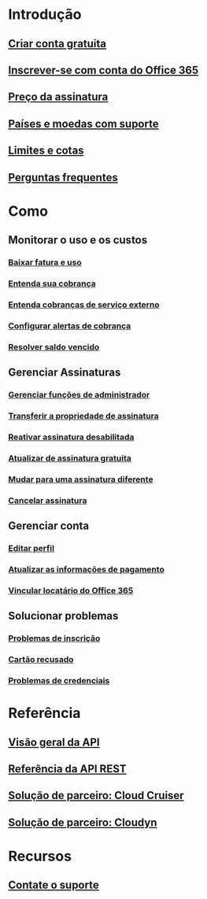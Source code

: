 # Introdução
## [Criar conta gratuita](https://azure.microsoft.com/free/)
## [Inscrever-se com conta do Office 365](../billing-use-existing-office-365-account-azure-subscription.md)
## [Preço da assinatura](https://azure.microsoft.com/pricing/)
## [Países e moedas com suporte](../billing-countries-and-currencies.md)
## [Limites e cotas](../azure-subscription-service-limits.md)
## [Perguntas frequentes](../billing-subscription-faq.md)
# Como
## Monitorar o uso e os custos
### [Baixar fatura e uso](../billing-download-azure-invoice-daily-usage-date.md)
### [Entenda sua cobrança](billing-understand-your-bill.md)
### [Entenda cobranças de serviço externo](../billing-understand-your-azure-marketplace-charges.md)
### [Configurar alertas de cobrança](../billing-set-up-alerts.md)
### [Resolver saldo vencido](../billing-azure-subscription-past-due-balance.md)
## Gerenciar Assinaturas
### [Gerenciar funções de administrador](../billing-add-change-azure-subscription-administrator.md)
### [Transferir a propriedade de assinatura](../billing-subscription-transfer.md)
### [Reativar assinatura desabilitada](../billing-subscription-become-disable.md)
### [Atualizar de assinatura gratuita](../billing-upgrade-azure-subscription.md)
### [Mudar para uma assinatura diferente](../billing-how-to-switch-azure-offer.md)
### [Cancelar assinatura](../billing-how-to-cancel-azure-subscription.md)
## Gerenciar conta
### [Editar perfil](../billing-how-to-change-azure-account-profile.md)
### [Atualizar as informações de pagamento](../billing-how-to-change-credit-card.md)
### [Vincular locatário do Office 365](../billing-add-office-365-tenant-to-azure-subscription.md)
## Solucionar problemas
### [Problemas de inscrição](../billing-troubleshoot-azure-sign-up-issues.md)
### [Cartão recusado](../billing-credit-card-fails-during-azure-sign-up.md)
### [Problemas de credenciais](../billing-cannot-login-subscription.md)

# Referência
## [Visão geral da API](../billing-usage-rate-card-overview.md)
## [Referência da API REST](https://msdn.microsoft.com/en-us/library/azure/1ea5b323-54bb-423d-916f-190de96c6a3c)
## [Solução de parceiro: Cloud Cruiser](../billing-usage-rate-card-partner-solution-cloudcruiser.md)
## [Solução de parceiro: Cloudyn](../billing-usage-rate-card-partner-solution-cloudyn.md)

# Recursos
## [Contate o suporte](../billing-how-to-create-billing-support-ticket.md)

<!--HONumber=Nov16_HO4-->


